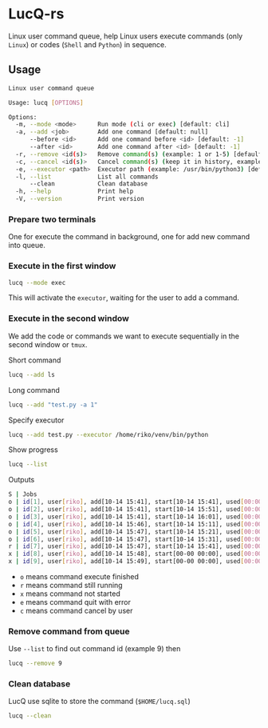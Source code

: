 # LucQ-rs

Linux user command queue, help Linux users execute commands (only `Linux`) or codes (`Shell` and `Python`) in sequence.

## Usage

```bash
Linux user command queue

Usage: lucq [OPTIONS]

Options:
  -m, --mode <mode>      Run mode (cli or exec) [default: cli]
  -a, --add <job>        Add one command [default: null]
      --before <id>      Add one command before <id> [default: -1]
      --after <id>       Add one command after <id> [default: -1]
  -r, --remove <id(s)>   Remove command(s) (example: 1 or 1-5) [default: null]
  -c, --cancel <id(s)>   Cancel command(s) (keep it in history, example: 1 or 1-5) [default: null]
  -e, --executor <path>  Executor path (example: /usr/bin/python3) [default: null]
  -l, --list             List all commands
      --clean            Clean database
  -h, --help             Print help
  -V, --version          Print version
```

### Prepare two terminals

One for execute the command in background, one for add new command into queue.

### Execute in the first window

```bash
lucq --mode exec
```

This will activate the `executor`, waiting for the user to add a command.

### Execute in the second window

We add the code or commands we want to execute sequentially in the second window or `tmux`.

Short command

```bash
lucq --add ls
```

Long command

```bash
lucq --add "test.py -a 1"
```

Specify executor

```bash
lucq --add test.py --executor /home/riko/venv/bin/python
```

Show progress

```bash
lucq --list
```

Outputs

```bash
S | Jobs
o | id[1], user[riko], add[10-14 15:41], start[10-14 15:41], used[00:00:10], command[test.py]
o | id[2], user[riko], add[10-14 15:41], start[10-14 15:51], used[00:00:10], command[test.py]
o | id[3], user[riko], add[10-14 15:41], start[10-14 16:01], used[00:00:10], command[test.py]
o | id[4], user[riko], add[10-14 15:46], start[10-14 15:11], used[00:00:10], command[test.py -a 1]
o | id[5], user[riko], add[10-14 15:47], start[10-14 15:21], used[00:00:10], command[test.py -a 1]
o | id[6], user[riko], add[10-14 15:47], start[10-14 15:31], used[00:00:10], command[test.py -a 1]
r | id[7], user[riko], add[10-14 15:47], start[10-14 15:41], used[00:00:00], command[test.py -a 1]
x | id[8], user[riko], add[10-14 15:48], start[00-00 00:00], used[00:00:00], command[test.py -a 1]
x | id[9], user[riko], add[10-14 15:49], start[00-00 00:00], used[00:00:00], command[test.py -a 1]
```

- `o` means command execute finished
- `r` means command still running
- `x` means command not started
- `e` means command quit with error
- `c` means command cancel by user


### Remove command from queue

Use `--list` to find out command id (example 9) then

```bash
lucq --remove 9
```

### Clean database

LucQ use sqlite to store the command (`$HOME/lucq.sql`)

```bash
lucq --clean
```